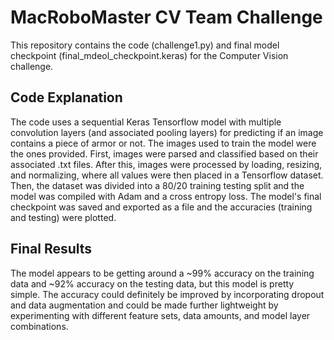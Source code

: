 # MacRoboMaster CV Team Challenge

This repository contains the code (challenge1.py) and final model checkpoint (final_mdeol_checkpoint.keras) for the Computer Vision challenge. 

## Code Explanation

The code uses a sequential Keras Tensorflow model with multiple convolution layers (and associated pooling layers) for predicting if an image contains a piece of armor or not. The images used to train the model were the ones provided. First, images were parsed and classified based on their associated .txt files. After this, images were processed by loading, resizing, and normalizing, where all values were then placed in a Tensorflow dataset. Then, the dataset was divided into a 80/20 training testing split and the model was compiled with Adam and a cross entropy loss. The model's final checkpoint was saved and exported as a file and the accuracies (training and testing) were plotted.

## Final Results

The model appears to be getting around a ~99% accuracy on the training data and ~92% accuracy on the testing data, but this model is pretty simple. The accuracy could definitely be improved by incorporating dropout and data augmentation and could be made further lightweight by experimenting with different feature sets, data amounts, and model layer combinations.
